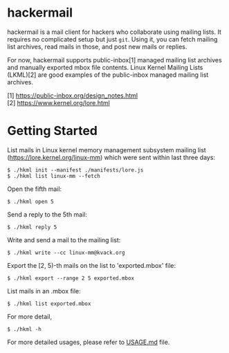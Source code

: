 hackermail
==========

hackermail is a mail client for hackers who collaborate using mailing lists.
It requires no complicated setup but just `git`.  Using it, you can fetch
mailing list archives, read mails in those, and post new mails or replies.

For now, hackermail supports public-inbox[1] managed mailing list archives and
manually exported mbox file contents.  Linux Kernel Mailing Lists (LKML)[2] are
good examples of the public-inbox managed mailing list archives.

[1] https://public-inbox.org/design_notes.html<br>
[2] https://www.kernel.org/lore.html


Getting Started
===============

List mails in Linux kernel memory management subsystem mailing list
(https://lore.kernel.org/linux-mm) which were sent within last three days:

    $ ./hkml init --manifest ./manifests/lore.js
    $ ./hkml list linux-mm --fetch

Open the fifth mail:

    $ ./hkml open 5

Send a reply to the 5th mail:

    $ ./hkml reply 5

Write and send a mail to the mailing list:

    $ ./hkml write --cc linux-mm@kvack.org

Export the [2, 5)-th mails on the list to 'exported.mbox' file:

    $ ./hkml export --range 2 5 exported.mbox

List mails in an .mbox file:

    $ ./hkml list exported.mbox

For more detail,

    $ ./hkml -h

For more detailed usages, please refer to [USAGE.md](USGE.md) file.
